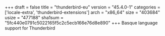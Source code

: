 +++
draft = false
title = "thunderbird-eu"
version = "45.4.0-1"
categories = ['locale-extra', 'thunderbird-extensions']
arch = "x86_64"
size = "403684"
usize = "477188"
sha1sum = "5fc440e0791c5022165f5c2c5ecb166e76d8e890"
+++
Basque language support for Thunderbird